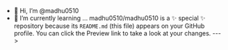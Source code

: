 - 👋 Hi, I’m @madhu0510
- 🌱 I’m currently learning ...
madhu0510/madhu0510 is a ✨ special ✨ repository because its `README.md` (this file) appears on your GitHub profile.
You can click the Preview link to take a look at your changes.
--->

